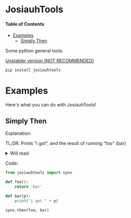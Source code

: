 # JosiauhTools
#### Table of Contents

- [Examples](#examples)
    - [Simply Then](#simply-then)

Some python general tools.

[Unstabler version (NOT RECOMMENDED)](https://github.com/josiauh/josiauhtools/tree/unstabler)
```
pip install josiauhtools
```

# Examples
Here's what you can do with JosiauhTools!

## Simply Then
Explanation:

TL;DR: Prints "i got", and the result of running "foo" (bar)

<details>
<summary>Will read</summary>
Runs a function called "foo", which will return "bar".
After that, it runs "bar", which will print "i got bar", where bar was retrieved from "foo".
</details>




Code: 
```py
from josiauhtools import synx

def foo():
    return 'bar'

def bar(p):
    print("i got " + p)

synx.then(foo, bar)
```